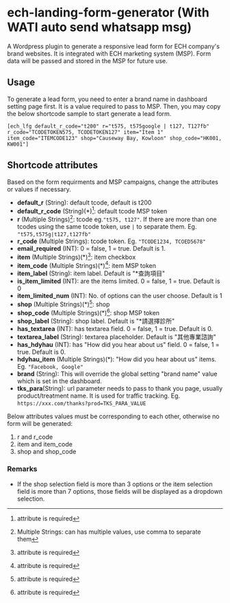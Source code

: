 # ech-landing-form-generator (With WATI auto send whatsapp msg)
A Wordpress plugin to generate a responsive lead form for ECH company's brand websites. It is integrated with ECH marketing system (MSP). Form data will be passed and stored in the MSP for future use.   


## Usage
To generate a lead form, you need to enter a brand name in dashboard setting page first. It is a value required to pass to MSP. Then, you may copy the below shortcode sample to start generate a lead form. 
```
[ech_lfg default_r_code="t200" r="t575, t575google | t127, T127fb" r_code="TCODETOKEN575, TCODETOKEN127" item="Item 1" item_code="ITEMCODE123" shop="Causeway Bay, Kowloon" shop_code="HK001, KW001"]
```

## Shortcode attributes
Based on the form requirments and MSP campaigns, change the attributes or values if necessary.

- **default_r** (String): default tcode, default is t200
- **default_r_code** (String)(*)[^1]: default tcode MSP token
- **r** (Multiple Strings)[^2]: tcode eg.`"t575, t127"`. If there are more than one tcodes using the same tcode token, use `|` to separate them. Eg. `"t575,t575g|t127,t127fb"`
- **r_code** (Multiple Strings): tcode token. Eg. `"TCODE1234, TCOED5678"`
- **email_required** (INT): 0 = false, 1 = true. Default is 1.
- **item** (Multiple Strings)(*)[^1]: item checkbox
- **item_code** (Multiple Strings)(*)[^1]: item MSP token
- **item_label** (String): item label. Default is "*查詢項目"
- **is_item_limited** (INT): are the items limited. 0 = false, 1 = true. Default is 0
- **item_limited_num** (INT): No. of options can the user choose. Default is 1
- **shop** (Multiple Strings)(*)[^1]: shop
- **shop_code** (Multiple Strings)(*)[^1]: shop MSP token
- **shop_label** (String): shop label. Default is "*請選擇診所"
- **has_textarea** (INT): has textarea field. 0 = false, 1 = true. Default is 0.
- **textarea_label** (String): textarea placeholder. Default is "其他專業諮詢"
- **has_hdyhau** (INT): has "How did you hear about us" field. 0 = false, 1 = true. Default is 0. 
- **hdyhau_item** (Multiple Strings)(*): "How did you hear about us" items. Eg. `"Facebook, Google"`
- **brand** (String): This will override the global setting "brand name" value which is set in the dashboard. 
- **tks_para**(String): url parameter needs to pass to thank you page, usually product/treatment name. It is used for traffic tracking. Eg. `https://xxx.com/thanks?prod=TKS_PARA_VALUE`

Below attributes values must be corresponding to each other, otherwise no form will be generated:
1. r and r_code
2. item and item_code
3. shop and shop_code


[^1]: attribute is required
[^2]: Multiple Strings: can has multiple values, use comma to separate them


### Remarks
- If the shop selection field is more than 3 options or the item selection field is more than 7 options, those fields will be displayed as a dropdown selection.

